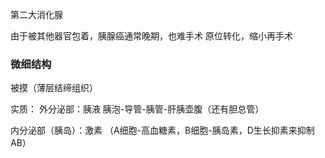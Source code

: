 第二大消化腺

由于被其他器官包着，胰腺癌通常晚期，也难手术
原位转化，缩小再手术
### 微细结构
被摸（薄层结缔组织）

实质：
外分泌部：胰液
胰泡-导管-胰管-肝胰壶腹（还有胆总管）

内分泌部（胰岛）：激素
（A细胞-高血糖素，B细胞-胰岛素，D生长抑素来抑制AB）